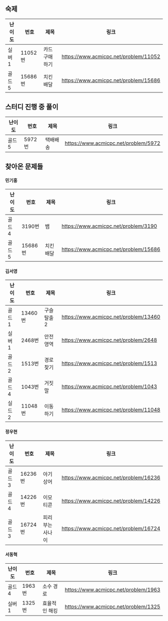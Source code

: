 ## 숙제
|난이도|번호|제목|링크|
|-----|-----|---------------------|----------------------------------------|
|실버 1|11052번|카드 구매하기|https://www.acmicpc.net/problem/11052|
|골드 5|15686번|치킨 배달|https://www.acmicpc.net/problem/15686|

## 스터디 진행 중 풀이
|난이도|번호|제목|링크|
|-----|-----|---------------------|----------------------------------------|
|골드 5|5972번|택배배송|https://www.acmicpc.net/problem/5972|

## 찾아온 문제들
#### 민기홍
|난이도|번호|제목|링크|
|-----|-----|---------------------|----------------------------------------|
|골드 4|3190번|뱀|https://www.acmicpc.net/problem/3190|
|골드 5|15686번|치킨 배달|https://www.acmicpc.net/problem/15686|

#### 김서영
|난이도|번호|제목|링크|
|-----|-----|---------------------|----------------------------------------|
|골드 1|13460번|구슬 탈출2|https://www.acmicpc.net/problem/13460|
|실버 1|2468번|안전 영역|https://www.acmicpc.net/problem/2648|
|골드 2|1513번|경로 찾기|https://www.acmicpc.net/problem/1513|
|골드 4|1043번|거짓말|https://www.acmicpc.net/problem/1043|
|실드 2|11048번|이동하기|https://www.acmicpc.net/problem/11048|

#### 정우현
|난이도|번호|제목|링크|
|-----|-----|---------------------|----------------------------------------|
|골드 3|16236번|아기상어|https://www.acmicpc.net/problem/16236|
|골드 4|14226번|이모티콘|https://www.acmicpc.net/problem/14226|
|골드 3|16724번|피리부는사나이|https://www.acmicpc.net/problem/16724|

#### 서동혁
|난이도|번호|제목|링크|
|-----|-----|---------------------|----------------------------------------|
|골드 4|1963번|소수 경로|https://www.acmicpc.net/problem/1963|
|실버 1|1325번|효율적인 해킹|https://www.acmicpc.net/problem/1325|
